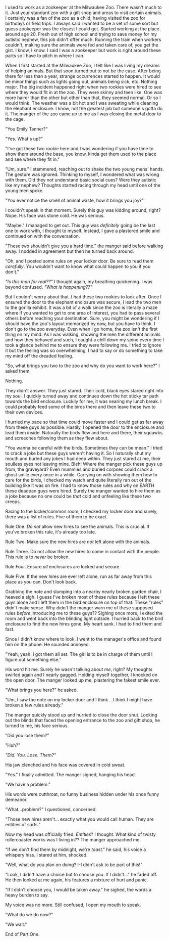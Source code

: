 
I used to work as a zookeeper at the Milwaukee Zoo. There wasn't much to it. Just your standard zoo with a gift shop and areas to visit certain animals. I certainly was a fan of the zoo as a child, having visited the zoo for birthdays or field trips. I always said I wanted to be a vet of some sort but guess zookeeper was the closest I could get. Started working at the place around age 20. Fresh out of high school and trying to save money for my autistic nephew, this job didn't offer much. Running the train when workers couldn't, making sure the animals were fed and taken care of, you get the gist. I know, I know. I said I was a zookeeper but work is right around these parts so I have to pitch in where I can. 

When I first started at the Milwaukee Zoo, I felt like I was living my dreams of helping animals. But that soon turned out to not be the case. After being there for less than a year, strange occurrences started to happen. It would be minor things such as lights going out, animals being sick, etc. Nothing major. The big incident happened right when two rookies were hired to see where they would fit in at the zoo. They were skinny and teen like. One was more hairer than the other but other than that, they seemed normal. Or so I would think. The weather was a bit hot and I was sweating while cleaning the elephant enclosure. I know, not the greatest job but someone's gotta do it. The manger of the zoo came up to me as I was closing the metal door to the cage. 

"You Emily Tanner?"

"Yes. What's up?"

"I've got these two rookie here and I was wondering if you have time to show them around the base, you know, kinda get them used to the place and see where they fit in."

"Um, sure." I stammered, reaching out to shake the two young mens' hands. The gesture was ignored. Thinking to myself, I wondered what was wrong with them. Did they not understand basic social cues? Were they autistic like my nephew? Thoughts started racing through my head until one of the young men spoke. 

"You ever notice the smell of animal waste, how it brings you joy?" 

I couldn't speak in that moment. Surely this guy was kidding around, right? Nope. His face was stone cold. He was serious. 

"Maybe." I managed to get out. This guy was *definitely* going be the last one to work with, I thought to myself. Instead, I gave a plastered smile and continued on with the conversation. 

"These two shouldn't give you a hard time." the manger said before walking away. I nodded in agreement but then he turned back around. 

"Oh, and I posted some rules on your locker door. Be sure to read them *carefully*. You wouldn't want to know what could happen to you if you don't." 

*"Is this man for real??"* I thought again, my breathing quickening. I was beyond confused. *"What is happening??"* 

But I couldn't worry about that. I had these two rookies to look after. Once I ensured the door to the elephant enclosure was secure, I lead the two men to the gorilla exhibit. It was a bit of a walk since the zoo is literally a maze where if you wanted to get to one area of interest, you had to pass several others before reaching your destination. Sure, you might be wondering if I should have the zoo's layout memorized by now, but you have to think. I don't go to the zoo everyday. Even when I go home, the zoo isn't the first thing on my mind. As I was walking, showing the men the different animals and how they behaved and such, I caught a chill down my spine every time I took a glance behind me to ensure they were following me. I tried to ignore it but the feeling was so overwhelming, I had to say or do something to take my mind off the dreaded feeling. 

"So, what brings you two to the zoo and why do you want to work here?" I asked them. 


Nothing. 



They didn't answer. They just stared. Their cold, black eyes stared right into my soul. I quickly turned away and continues down the hot sticky tar path towards the bird enclosure. Luckily for me, it was nearing my lunch break. I could probably feed some of the birds there and then leave these two to their own devices. 

I hurried my pace so that time could move faster and I could get as far away from these guys as possible. Hastily, I opened the door to the enclosure and lead them inside. Naturally the birds flew and here and there, their squawks and screeches following them as they flew about. 

"You wanna be careful with the birds. Sometimes they can be mean." I tried to crack a joke but these guys weren't having it. So I naturally shut my mouth and buried any jokes I had deep within. They just stared at me, their soulless eyes not leaving mine. Bleh! Where the manger pick these guys up from, the graveyard? Even mummies and buried corpses could crack a ghost smile every once in a while. Carrying on with showing them how to care for the birds, I checked my watch and quite literally ran out of the building like it was on fire. I had to know those rules and why on EARTH these deadpan guys were hired. Surely the manger wanted to hire them as a joke because no one could be *that* cold and  unfeeling like these two creeps. 

Racing to the locker/common room, I checked my locker door and surely, there was a list of rules. Five of them to be exact. 

Rule One. *Do not* allow new hires to see the animals. This is crucial. If you've broken this rule, it's already too late. 

Rule Two. Make sure the new hires are *not* left alone with the animals. 

Rule Three. Do not allow the new hires to come in contact with the people. This rule is to *never* be broken. 

Rule Four. Ensure *all* enclosures are locked and secure. 

Rule Five. If the new hires are ever left alone, run as far away from this place as you can. Don't look back.

Grabbing the note and slumping into a nearby nearly broken garden chair, I heaved a sigh. I guess I've broken most of these rules because I left these guys alone and I left them in the bird enclosure on top of that. These "rules" didn't make sense. Why didn't the manger warn me of these supposed rules *before* introducing me to these guys?? Sighing once more, I exited the room and went back into the blinding light outside. I hurried back to the bird enclosure to find the new hires gone. My heart sank. I had to find them and fast. 

Since I didn't know where to look, I went to the manager's office and found him on the phone. He sounded annoyed. 

"Yeah, yeah. I got them all set. The girl is to be in charge of them until I figure out something else." 

His word hit me. Surely he wasn't talking about *me*, right? My thoughts swirled again and I nearly gagged. Holding myself together, I knocked on the open door. The manger looked up me, plastering the fakest smile ever. 

"What brings you here?" he asked. 

"Um, I saw the note on my locker door and I think... I think I might have broken a few rules already." 

The manger quickly stood up and hurried to close the door shut. Looking out the blinds that faced the opening entrance to the zoo and gift shop, he turned to me, his face serious. 

"Did you lose them?"

"Huh?"

*"Did. You. Lose. Them?"*

His jaw clenched and his face was covered in cold sweat. 

"Yes." I finally admitted. The manger signed, hanging his head. 

"We have a problem." 

His words were cutthroat, no funny business hidden under his once funny demeanor. 

"What...problem?" I questioned, concerned. 

"Those new hires aren't... exactly what you would call human. They are entities of sorts."

Now my head was officially fried. *Entities*? I thought. What kind of twisty rollercoaster works was I living in?? The manger approached me. 

"If we don't find them by midnight, we're *toast*." he said, his voice a whispery hiss. I stared at him, shocked. 

"Well, what do you plan on doing? I-I didn't ask to be part of this!"

"Look, I didn't have a choice but to choose you. If I didn't..." he faded off. He then looked at me again, his features a mixture of hurt and panic. 

"If I didn't choose you, I would be taken away." he sighed, the words a heavy burden to say. 

My voice was no more. Still confused, I open my mouth to speak. 

"What do we do now?"

"We wait." 

End of Part One.